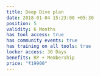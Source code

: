 ```yaml
---
title: Deep Dive plan
date: 2018-01-04 15:23:00 +05:30
position: 5
validity: 6 Months
has tool access: true
has community events: true
has training on all tools: true
locker access: 30 Days
benefits: RP + Membership
price: "₹19900"
---
```


